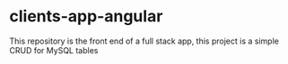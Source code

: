 # clients-app-angular
This repository is the front end of a full stack app, this project is a simple CRUD for MySQL tables
